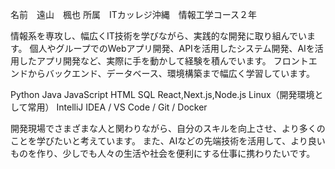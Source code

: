 名前　遠山　楓也
所属　ITカッレジ沖縄　情報工学コース２年　

情報系を専攻し、幅広くIT技術を学びながら、実践的な開発に取り組んでいます。
個人やグループでのWebアプリ開発、APIを活用したシステム開発、AIを活用したアプリ開発など、実際に手を動かして経験を積んでいます。
フロントエンドからバックエンド、データベース、環境構築まで幅広く学習しています。

Python Java JavaScript HTML SQL
React,Next.js,Node.js
Linux（開発環境として常用）
IntelliJ IDEA / VS Code / Git / Docker

開発現場でさまざまな人と関わりながら、自分のスキルを向上させ、より多くのことを学びたいと考えています。
また、AIなどの先端技術を活用して、より良いものを作り、少しでも人々の生活や社会を便利にする仕事に携わりたいです。









<!--
**itc-s24020/itc-s24020** is a ✨ _special_ ✨ repository because its `README.md` (this file) appears on your GitHub profile.

Here are some ideas to get you started:

- 🔭 I’m currently working on ...
- 🌱 I’m currently learning ...
- 👯 I’m looking to collaborate on ...
- 🤔 I’m looking for help with ...
- 💬 Ask me about ...
- 📫 How to reach me: ...
- 😄 Pronouns: ...
- ⚡ Fun fact: ...
-->
